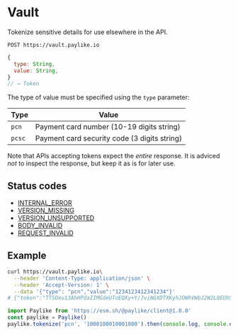 # Vault

Tokenize sensitive details for use elsewhere in the API.

```shell
POST https://vault.paylike.io
```

```javascript
{
  type: String,
  value: String,
}
// → Token
```

The type of value must be specified using the `type` parameter:

| Type   | Value                                        |
| ------ | -------------------------------------------- |
| `pcn`  | Payment card number (10-19 digits string)    |
| `pcsc` | Payment card security code (3 digits string) |

Note that APIs accepting tokens expect the _entire_ response. It is adviced
_not_ to inspect the response, but keep it as is for later use.

## Status codes

- [INTERNAL_ERROR](./status-codes.md#internal_error)
- [VERSION_MISSING](./status-codes.md#version_missing)
- [VERSION_UNSUPPORTED](./status-codes.md#version_unsupported)
- [BODY_INVALID](./status-codes.md#body_invalid)
- [REQUEST_INVALID](./status-codes.md#body_invalid)

## Example

```sh
curl https://vault.paylike.io\
  --header 'Content-Type: application/json' \
  --header 'Accept-Version: 1' \
  --data '{"type": "pcn","value":"1234123412341234"}'
# {"token":"TTSOxu13AhHPdaIIMGdeUToEQXy+Y/JviNGXDTXKyhJOWhVWbJ2W2L8EUh5k6LNKZAQCOaseXo27VgpJoug5upZSPJaFjHgjfq6bxPrlCeYBDtkCFIokleqPJTN7mco5/PwGJdyV/smuL7qmebY="}
```

```js
import Paylike from 'https://esm.sh/@paylike/client@1.0.0'
const paylike = Paylike()
paylike.tokenize('pcn', '1000100010001000').then(console.log, console.error)
```
